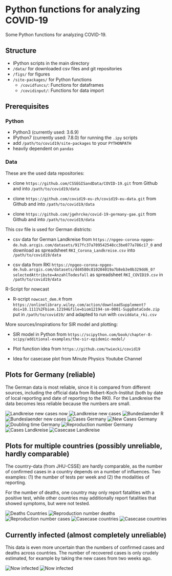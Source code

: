 # Python functions for analyzing COVID-19 #

Some Python functions for analyzing COVID-19.

## Structure

- IPython scripts in the main directory
- `/data/` for downloaded csv files and git repositories
- `/figs/` for figures
- `/site-packages/` for Python functions
  - `/covidfuncs/`: Functions for dataframes
  - `/covidinput/`: Functions for data import

## Prerequisites

### Python
- Python3 (currently used: 3.6.9)
- IPython7 (currently used: 7.8.0) for running the `.ipy` scripts
- add `/path/to/covid19/site-packages` to your `PYTHONPATH`
- heavily dependent on `pandas`

### Data
These are the used data repositories:

- clone `https://github.com/CSSEGISandData/COVID-19.git` from Github
  and into `/path/to/covid19/data`

- clone `https://github.com/covid19-eu-zh/covid19-eu-data.git` from Github
  and into `/path/to/covid19/data`

- clone `https://github.com/jgehrcke/covid-19-germany-gae.git` from Github
  and into `/path/to/covid19/data`

This csv file is used for German districts:

- csv data for German Landkreise from
  `https://npgeo-corona-npgeo-de.hub.arcgis.com/datasets/917fc37a709542548cc3be077a786c17_0`
  and download as spreadsheet `RKI_Corona_Landkreise.csv` into
  `/path/to/covid19/data`

- csv data from RKI `https://npgeo-corona-npgeo-de.hub.arcgis.com/datasets/dd4580c810204019a7b8eb3e0b329dd6_0?selectedAttribute=AnzahlTodesfall` as spreadsheet `RKI_COVID19.csv` in `/path/to/covid19/data`

R-Script for nowcast

- R-script `nowcast_dem.R` from
  `https://onlinelibrary.wiley.com/action/downloadSupplement?doi=10.1111%2Fbiom.12194&file=biom12194-sm-0001-SuppDataCode.zip`
  put in `/path/to/covid19/` and adapted to run with
  `coviddata_rki.csv`

More sources/inspirations for SIR model and plotting:

- SIR model in Python from
  `https://scipython.com/book/chapter-8-scipy/additional-examples/the-sir-epidemic-model/`

- Plot function idea from `https://github.com/twiecki/covid19`

- Idea for casecase plot from Minute Physics Youtube Channel

## Plots for Germany (reliable)

The German data is most reliable, since it is compared from different
sources, including the official data from Robert-Koch-Institut (both
by date of local reporting and date of reporting to the RKI). For the
Landkreise the data becomes less reliable because the numbers are
small.

![Landkreise new cases now](./figs/diff_landkreis_bar.png)
![Landkreise new cases](./figs/diff_landkreis_bar.gif)
![Bundeslaender R](./figs/r_bundeslaender_bar.gif)
![Bundeslaender new cases](./figs/diff_bundeslaender_bar.gif)
![Cases Germany](./figs/cases_germany.png)
![New Cases Germany](./figs/newcases_smooth_germany.png)
![Doubling time Germany](./figs/tdouble_germany.png)
![Reproduction number Germany](./figs/reproductionnumber_germany.png)
![Cases Landkreise](./figs/cases_landkreise.png)
![Casecase Landkreise](./figs/casecase_landkreise.png)

## Plots for multiple countries (possibly unreliable, hardly comparable)

The country-data (from JHU-CSSE) are hardly comparable, as the number
of confirmed cases in a country depends on a number of influences. Two
examples: (1) the number of tests per week and (2) the modalities of
reporting.

For the number of deaths, one country may only report fatalities with
a positive test, while other countries may additionally report
fatalities that showed symptoms, but were not tested.

![Deaths Countries](./figs/deaths_countries.png)
![Reproduction number deaths](./figs/reproductionnumber_deaths_countries.png)
![Reproduction number cases](./figs/reproductionnumber_countries.png)
![Casecase countries](./figs/casecase_countries.png)
![Casecase countries](./figs/casecase_perpop_countries.png)

## Currently infected (almost completely unreliable)

This data is even more uncertain than the numbers of confirmed cases
and deaths across countries. The number of recovered cases is only
crudely estimated, for example by taking the new cases from two weeks
ago.

![Now infected](./figs/now_infected_countries.png)
![Now infected](./figs/now_infected_perpop_countries.png)

